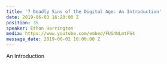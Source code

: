 ```yaml
---
title: '7 Deadly Sins of the Digital Age: An Introduction'
date: 2019-06-03 16:20:00 Z
position: 35
speaker: Ethan Harrington
media: https://www.youtube.com/embed/FUG4NLmtFG4
message_date: 2019-06-02 10:00:00 Z
---
```


An Introduction